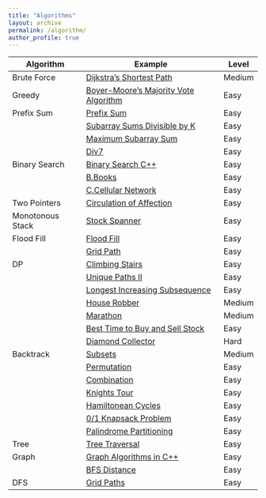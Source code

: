 ```yaml
---
title: "Algorithms"
layout: archive
permalink: /algorithm/
author_profile: true
---
```


| Algorithm   |  Example                                                        | Level         |
| ------------| --------------------------------------------------------------- | ------------- |  
| Brute Force | [Dijkstra’s Shortest Path](https://starcoder.org/programming/dijkstra's-shortest-path/)  | Medium         |   
| Greedy      | [Boyer-Moore’s Majority Vote Algorithm](https://starcoder.org/programming/boyer-moore-majority-vote/)  | Easy         
| Prefix Sum  | [Prefix Sum](https://starcoder.org/programming/algorithm-prefixsum/) | Easy    |  
|             | [Subarray Sums Divisible by K](https://starcoder.org/programming/algorithm-prefixsum/)  | Easy         |
|             | [Maximum Subarray Sum](https://starcoder.org/programming/algorithm-subarraysum/)  | Easy         |
|             | [Div7](https://starcoder.org/usaco/USACO-2016-Jan-Silver/#problem-2-subsequences-summing-to-sevens/)  | Easy         |
| Binary Search  | [Binary Search C++](https://starcoder.org/programming/algorithm-binarysearch-sorting/)  | Easy       |
|            | [B.Books](https://starcoder.org/programming/algorithm-binary-search/#b-books)  | Easy       |
|            | [C.Cellular Network](https://starcoder.org/programming/algorithm-binary-search/#c-cellular-network)  | Easy       |
| Two Pointers| [Circulation of Affection](https://starcoder.org/programming/an-impassioned-circulation-of-affection/)   | Easy         |
| Monotonous Stack | [Stock Spanner](https://starcoder.org/programming/algorithm-monotonous-stack/)  | Easy         |
| Flood Fill  | [Flood Fill](https://starcoder.org/programming/flood-fill/)  | Easy         |
|             | [Grid Path](https://starcoder.org/programming/grid-paths/)  | Easy         |
| DP          | [Climbing Stairs](https://starcoder.org/programming/dp-climbing-stairs/)  | Easy      |  
|             | [Unique Paths II](https://starcoder.org/programming/dp-unique-path/)  | Easy      |  
|             | [Longest Increasing Subsequence](https://starcoder.org/programming/dp-longest-increasing-sequence/)  | Easy      |  
|             | [House Robber](https://starcoder.org/programming/dp-house-robber/)  | Medium      |  
|             | [Marathon](https://starcoder.org/usaco/USACO-2014-Dec-Silver/#problem-2-marathon) | Medium      |
|             | [Best Time to Buy and Sell Stock](https://starcoder.org/programming/dp-buy-sell-stock/)  | Easy         |  
|             | [Diamond Collector](https://starcoder.org/usaco/USACO-2016-Open-Silver/#problem-2-diamond-collector)  | Hard      |  
| Backtrack   | [Subsets](https://starcoder.org/programming/backtrack-subsets/)  | Medium         |   
|             | [Permutation](https://starcoder.org/programming/backtrack-permutation/)  | Easy         |  
|             | [Combination](https://starcoder.org/programming/backtrack-combination-sum/)  | Easy         |  
|             | [Knights Tour](https://starcoder.org/programming/knights-tour-problem/)  | Easy         |   
|             | [Hamiltonean Cycles](https://starcoder.org/programming/hamiltonean-cycles/)  | Easy         |   
|             | [0/1 Knapsack Problem](https://starcoder.org/programming/knapsack-algorithm/)  | Easy         |   
|             | [Palindrome Partitioning](https://starcoder.org/programming/backtrack-palindrome-partitioning/)  | Easy         |
| Tree        | [Tree Traversal](https://starcoder.org/programming/tree-traversals/)  | Easy         |
| Graph       | [Graph Algorithms in C++](https://starcoder.org/programming/graph-algorithms/)  | Easy         |  
|             | [BFS Distance](https://starcoder.org/programming/bfs-graph/)  | Easy         |
| DFS         | [Grid Paths](https://starcoder.org/programming/grid-paths/)  | Easy         |  

